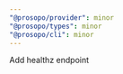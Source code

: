 ```yaml
---
"@prosopo/provider": minor
"@prosopo/types": minor
"@prosopo/cli": minor
---
```


Add healthz endpoint
  